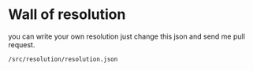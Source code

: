 # Wall of resolution

you can write your own resolution just change this json and send me pull request.

```
/src/resolution/resolution.json
```
